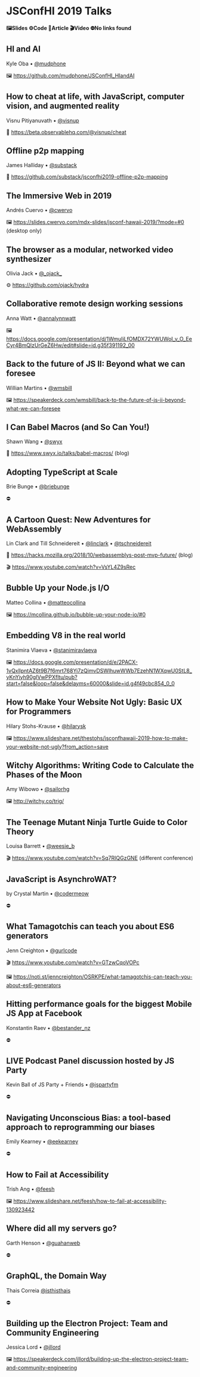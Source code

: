# JSConfHI 2019 Talks
**🖼Slides ⚙️Code 📝Article 🎬Video ⛔️No links found**

## HI and AI
Kyle Oba • [@mudphone](https://mobile.twitter.com/mudphone)

🖼 https://github.com/mudphone/JSConfHI_HIandAI

## How to cheat at life, with JavaScript, computer vision, and augmented reality
Visnu Pitiyanuvath • [@visnup](https://mobile.twitter.com/visnup)

📝 https://beta.observablehq.com/@visnup/cheat

## Offline p2p mapping
James Halliday • [@substack](https://mobile.twitter.com/substack)

📝 https://github.com/substack/jsconfhi2019-offline-p2p-mapping

## The Immersive Web in 2019
Andrés Cuervo • [@cwervo](https://mobile.twitter.com/cwervo)

🖼 https://slides.cwervo.com/mdx-slides/jsconf-hawaii-2019/?mode=#0 (desktop only)

## The browser as a modular, networked video synthesizer
Olivia Jack • [@\_ojack_](https://mobile.twitter.com/_ojack_)

⚙️ https://github.com/ojack/hydra

## Collaborative remote design working sessions
Anna Watt • [@annalynnwatt](https://mobile.twitter.com/annalynnwatt)

🖼 https://docs.google.com/presentation/d/1WmuIiLfOMDX72YWUWoI_v_O_EeCyr4BmQlzUrGeZ6Hw/edit#slide=id.g35f391192_00

## Back to the future of JS II: Beyond what we can foresee
Willian Martins • [@wmsbill](https://mobile.twitter.com/wmsbill)

🖼 https://speakerdeck.com/wmsbill/back-to-the-future-of-js-ii-beyond-what-we-can-foresee

## I Can Babel Macros (and So Can You!)
Shawn Wang • [@swyx](https://mobile.twitter.com/swyx)

📝 https://www.swyx.io/talks/babel-macros/ (blog)

## Adopting TypeScript at Scale
Brie Bunge • [@briebunge](https://mobile.twitter.com/briebunge)

⛔️

## A Cartoon Quest: New Adventures for WebAssembly
Lin Clark and Till Schneidereit • [@linclark](https://mobile.twitter.com/linclark) • [@tschneidereit](https://mobile.twitter.com/tschneidereit)

📝 https://hacks.mozilla.org/2018/10/webassemblys-post-mvp-future/ (blog)

🎬 https://www.youtube.com/watch?v=VsYL4Z9sRec

## Bubble Up your Node.js I/O
Matteo Collina • [@matteocollina](https://mobile.twitter.com/matteocollina)

🖼 https://mcollina.github.io/bubble-up-your-node-io/#0

## Embedding V8 in the real world
Stanimira Vlaeva • [@stanimiravlaeva](https://mobile.twitter.com/StanimiraVlaeva)

🖼 https://docs.google.com/presentation/d/e/2PACX-1vQxllpntAZ6t9B7f6mrt768Yi7zQimvDSWIhuwWWb7EzehN1WXqwU0StL8_yKnYiyh90gIVwPPXfltu/pub?start=false&loop=false&delayms=60000&slide=id.g4f49cbc854_0_0

## How to Make Your Website Not Ugly: Basic UX for Programmers
Hilary Stohs-Krause • [@hilarysk](https://mobile.twitter.com/hilarysk)

🖼 https://www.slideshare.net/thestohs/jsconfhawaii-2019-how-to-make-your-website-not-ugly?from_action=save

## Witchy Algorithms: Writing Code to Calculate the Phases of the Moon
Amy Wibowo • [@sailorhg](https://mobile.twitter.com/sailorhg)

🖼 http://witchy.co/trig/

## The Teenage Mutant Ninja Turtle Guide to Color Theory
Louisa Barrett • [@weesie_b](https://mobile.twitter.com/weesie_b)

🎬 https://www.youtube.com/watch?v=Sq7RIQGzGNE (different conference)

## JavaScript is AsynchroWAT?
by Crystal Martin • [@codermeow](https://mobile.twitter.com/codermeow)

⛔️

## What Tamagotchis can teach you about ES6 generators
Jenn Creighton • [@gurlcode](https://mobile.twitter.com/gurlcode)

🎬 https://www.youtube.com/watch?v=GTzwCqoVOPc

🖼 https://noti.st/jenncreighton/OSRKPE/what-tamagotchis-can-teach-you-about-es6-generators

## Hitting performance goals for the biggest Mobile JS App at Facebook
Konstantin Raev • [@bestander_nz](https://mobile.twitter.com/bestander_nz)

⛔️

## LIVE Podcast Panel discussion hosted by JS Party
Kevin Ball of JS Party + Friends • [@jspartyfm](https://mobile.twitter.com/JSPartyFM)

⛔️

## Navigating Unconscious Bias: a tool-based approach to reprogramming our biases
Emily Kearney • [@eekearney](https://mobile.twitter.com/eekearney)

⛔️

## How to Fail at Accessibility
Trish Ang • [@feesh](https://mobile.twitter.com/feesh)

🖼 https://www.slideshare.net/feesh/how-to-fail-at-accessibility-130923442

## Where did all my servers go?
Garth Henson • [@guahanweb](https://mobile.twitter.com/guahanweb)

⛔️

## GraphQL, the Domain Way
Thais Correia [@isthisthais](https://mobile.twitter.com/isthisthais)

⛔️

## Building up the Electron Project: Team and Community Engineering
Jessica Lord • [@jllord](https://mobile.twitter.com/jllord)

🖼 https://speakerdeck.com/jllord/building-up-the-electron-project-team-and-community-engineering
